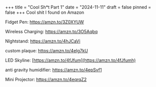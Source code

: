 +++
title = "Cool Sh*t Part 1"
date = "2024-11-11"
draft = false
pinned = false
+++
Cool shit I found on Amazon

Fidget Pen: <https://amzn.to/3Z0XYUW>

Wireless Charging: <https://amzn.to/3O5Aqbq>

NIghtstand: <https://amzn.to/4hJCaVi>

custom plaque: <https://amzn.to/4elg7kU>

LED Skyline: [https://amzn.to/4fJfum](https://amzn.to/4fJfumh)

anti gravity humidifier: <https://amzn.to/4epSvf1>

Mini Projector: <https://amzn.to/4eqrqZ2>